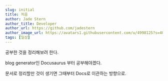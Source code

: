 ```yaml
---
slug: initial
title: 처음
author: Jade Stern
author_title: Developer
author_url: https://github.com/jadestern
author_image_url: https://avatars1.githubusercontent.com/u/4998125?s=400&u=6ba87e1bd4fce8b7072a01b3ffdc52dd484e3153&v=4
tags: [일상]
---
```

공부한 것을 정리해보려 한다.

<!--truncate-->

blog generator인 Docusaurus 부터 공부해야겠다.

문서로 정리할만 것이 생기면 그때부터 Docs로 이관하는 방향으로.
